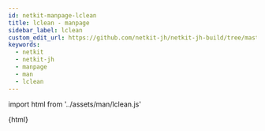 ```yaml
---
id: netkit-manpage-lclean
title: lclean - manpage
sidebar_label: lclean
custom_edit_url: https://github.com/netkit-jh/netkit-jh-build/tree/master/core/man
keywords:
  - netkit
  - netkit-jh
  - manpage
  - man
  - lclean
---
```


import html from '../assets/man/lclean.js'

<div>{html}</div>

